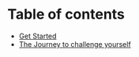 # Table of contents

* [Get Started](README.md)
* [The Journey to challenge yourself](the-journey-to-challenge-yourself.md)

